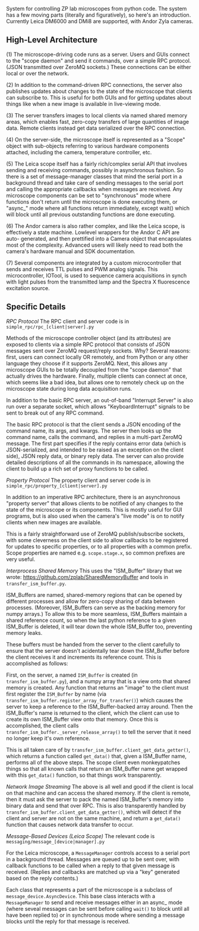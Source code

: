 System for controlling ZP lab microscopes from python code. The system has a few
moving parts (literally and figuratively), so here's an introduction. Currently
Leica DM6000 and DMi8 are supported, with Andor Zyla cameras.

High-Level Architecture
-----------------------
(1) The microscope-driving code runs as a server. Users and GUIs connect to
the "scope daemon" and send it commands, over a simple RPC protocol. (JSON
transmitted over ZeroMQ sockets.) These connections can be either local or over
the network.

(2) In addition to the command-driven RPC connections, the server also publishes
updates about changes to the state of the microscope that clients can subscribe
to. This is useful for both GUIs and for getting updates about things like when
a new image is available in live-viewing mode.

(3) The server transfers images to local clients via named shared memory areas,
which enables fast, zero-copy transfers of large quantities of image data.
Remote clients instead get data serialized over the RPC connection.

(4) On the server-side, the microscope itself is represented as a "Scope"
object with sub-objects referring to various hardware components attached,
including the camera, temperature controller, etc.

(5) The Leica scope itself has a fairly rich/complex serial API that involves
sending and receiving commands, possibly in asynchronous fashion. So there is a
set of message-manager classes that mind the serial port in a background thread
and take care of sending messages to the serial port and calling the
appropriate callbacks when messages are received. Any microscope components can
be set to "synchronous" mode where functions don't return until the microscope
is done executing them, or "async_" mode where all functions return immediately,
except wait() which will block until all previous outstanding functions are
done executing.

(6) The Andor camera is also rather complex, and like the Leica scope, is
effectively a state machine. Lowlevel wrappers for the Andor C API are auto-
generated, and then prettified into a Camera object that encapsulates most
of the complexity. Advanced users will likely need to read both the camera's
hardware manual and SDK documentation.

(7) Several components are integrated by a custom microcontroller that sends
and receives TTL pulses and PWM analog signals. This microcontroller, IOTool,
is used to sequence camera acquisitions in synch with light pulses from the
transmitted lamp and the Spectra X fluorescence excitation source.

Specific Details
----------------

*RPC Protocol*
The RPC client and server code is in `simple_rpc/rpc_[client|server].py`

Methods of the microscope controller object (and its attributes) are exposed to
clients via a simple RPC protocol that consists of JSON messages sent over
ZeroMQ request/reply sockets. Why? Several reasons: first, users can connect
locally OR remotely, and from Python or any other language they choose if it
supports ZeroMQ. Next, this allows any microscope GUIs to be totally decoupled
from the "scope daemon" that actually drives the hardware. Finally, multiple
clients can connect at once, which seems like a bad idea, but allows one to
remotely check up on the microscope state during long data acquisition runs.

In addition to the basic RPC server, an out-of-band "Interrupt Server" is also
run over a separate socket, which allows "KeyboardInterrupt" signals to be sent
to break out of any RPC command.

The basic RPC protocol is that the client sends a JSON encoding of the command
name, its args, and kwargs. The server then looks up the command name, calls
the command, and replies in a multi-part ZeroMQ message. The first part
specifies if the reply contains error data (which is JSON-serialized, and
intended to be raised as an exception on the client side), JSON reply data, or
binary reply data. The server can also provide detailed descriptions of all the
commands in its namespace, allowing the client to build up a rich set of proxy
functions to be called.

*Property Protocol*
The property client and server code is in 
`simple_rpc/property_[client|server].py`

In addition to an imperative RPC architecture, there is an asynchronous
"property server" that allows clients to be notified of any changes to the state
of the microscope or its components. This is mostly useful for GUI programs, but
is also used when the camera's "live mode" is on to notify clients when new
images are available.

This is a fairly straightforward use of ZeroMQ publish/subscribe sockets, with
some cleverness on the client side to allow callbacks to be registered for
updates to specific properties, or to all properties with a common prefix. Scope
properties are named e.g. `scope.stage.x`, so common prefixes are very useful.

*Interprocess Shared Memory*
This uses the "ISM_Buffer" library that we wrote:
https://github.com/zplab/SharedMemoryBuffer
and tools in `transfer_ism_buffer.py`.

ISM_Buffers are named, shared-memory regions that can be opened by different
processes and allow for zero-copy sharing of data between processes. (Moreover,
ISM_Buffers can serve as the backing memory for numpy arrays.) To allow this to
be more seamless, ISM_Buffers maintain a shared reference count, so when the
last python reference to a given ISM_Buffer is deleted, it will tear down the
whole ISM_Buffer too, preventing memory leaks.

These buffers must be handed from the server to the client carefully to ensure
that the server doesn't acidentally tear down the ISM_Buffer before the client
receives it and increments its reference count. This is accomplished as follows:

First, on the server, a named `ISM_Buffer` is created (in
`transfer_ism_buffer.py`), and a numpy array that is a view onto that shared
memory is created. Any function that returns an "image" to the client must
first register the `ISM_Buffer` by name (via
`transfer_ism_buffer.register_array_for_transfer()`) which causes the
server to keep a reference to the ISM_Buffer-backed array around. Then the
ISM_Buffer's name is returned to the client, which the client can use to create
its own ISM_Buffer view onto that memory. Once this is accomplished, the client
calls `transfer_ism_buffer._server_release_array()` to tell the server that it
need no longer keep it's own reference.

This is all taken care of by `transfer_ism_buffer.client_get_data_getter()`,
which returns a function called `get_data()` that, given a ISM_Buffer name,
performs all of the above steps. The scope client even monkeypatches things so
that all known calls that return an ISM_Buffer name get wrapped with this
`get_data()` function, so that things work transparently.

*Network Image Streaming* The above is all well and good if the client is local
on that machine and can access the shared memory. If the client is remote, then
it must ask the server to pack the named ISM_Buffer's memory into binary data
and send that over RPC. This is also transparently handled by
`transfer_ism_buffer.client_get_data_getter()`, which will detect if the client
and server are not on the same machine, and return a `get_data()` function that
causes network data transfer to occur.

*Message-Based Devices (Leica Scope)*
The relevant code is `messaging/message_[device|manager].py`

For the Leica microscope, a `MessageManager` controls access to a serial port in
a background thread. Messages are queued up to be sent over, with callback
functions to be called when a reply to that given message is received. (Replies
and callbacks are matched up via a "key" generated based on the reply contents.)

Each class that represents a part of the microscope is a subclass of
`message_device.AsyncDevice`. This base class interacts with a `MessageManager`
to send and receive messages either in an async_ mode (where seveal messages can
be sent before calling `wait()` to block until all have been replied to) or in
synchronous mode where sending a message blocks until the reply for that
message is received.
